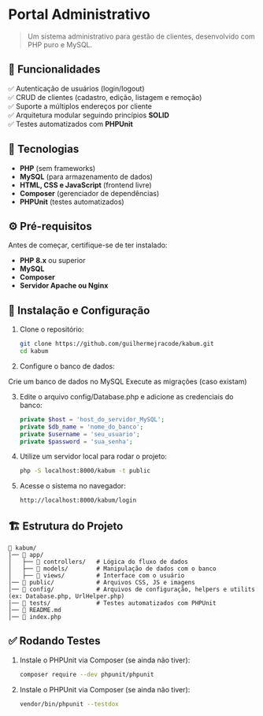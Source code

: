 # Portal Administrativo

> Um sistema administrativo para gestão de clientes, desenvolvido com PHP puro e MySQL.

## 📌 Funcionalidades

✅ Autenticação de usuários (login/logout)  
✅ CRUD de clientes (cadastro, edição, listagem e remoção)  
✅ Suporte a múltiplos endereços por cliente  
✅ Arquitetura modular seguindo princípios **SOLID**  
✅ Testes automatizados com **PHPUnit**  

## 🚀 Tecnologias

- **PHP** (sem frameworks)  
- **MySQL** (para armazenamento de dados)  
- **HTML, CSS e JavaScript** (frontend livre)  
- **Composer** (gerenciador de dependências)  
- **PHPUnit** (testes automatizados)  

## ⚙ Pré-requisitos

Antes de começar, certifique-se de ter instalado:  
- **PHP 8.x** ou superior  
- **MySQL**  
- **Composer**  
- **Servidor Apache ou Nginx**  

## 🔧 Instalação e Configuração

1. Clone o repositório:  
   ```sh
   git clone https://github.com/guilhermejracode/kabum.git
   cd kabum
   ```

2. Configure o banco de dados:

Crie um banco de dados no MySQL
Execute as migrações (caso existam)

3. Edite o arquivo config/Database.php e adicione as credenciais do banco:
    ```php
    private $host = 'host_do_servidor_MySQL';
    private $db_name = 'nome_do_banco';
    private $username = 'seu_usuario';
    private $password = 'sua_senha';
    ```
4. Utilize um servidor local para rodar o projeto:
    ```sh
    php -S localhost:8000/kabum -t public
    ```
5. Acesse o sistema no navegador:
    ```bash
    http://localhost:8000/kabum/login
    ```
    
## 🏗 Estrutura do Projeto
    📂 kabum/
    │── 📂 app/
    │   ├── 📂 controllers/   # Lógica do fluxo de dados
    │   ├── 📂 models/        # Manipulação de dados com o banco
    │   ├── 📂 views/         # Interface com o usuário
    │── 📂 public/            # Arquivos CSS, JS e imagens
    │── 📂 config/            # Arquivos de configuração, helpers e utilits (ex: Database.php, UrlHelper.php)
    │── 📂 tests/             # Testes automatizados com PHPUnit
    │── 📝 README.md
    │── 📄 index.php

## ✅ Rodando Testes

1. Instale o PHPUnit via Composer (se ainda não tiver):
    ```sh
    composer require --dev phpunit/phpunit
    ```
2. Instale o PHPUnit via Composer (se ainda não tiver):
    ```sh
    vendor/bin/phpunit --testdox
    ```
